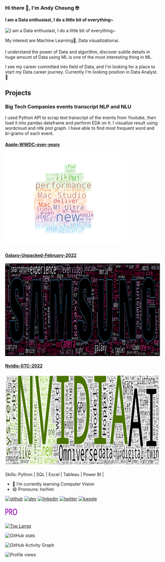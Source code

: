 ### Hi there 👋, I'm Andy Cheung 🤓
#### I am a Data enthusiast, I do a little bit of everything~
![I am a Data enthusiast, I do a little bit of everything~](https://pbs.twimg.com/profile_banners/1455376389314543622/1645251428/1500x500)

My interest are Machine Learning🤖, Data visualization📊. 

I understand the power of Data and algorithm, discover subtle details in huge amount of Data using ML is one of the most interesting thing in ML. 

I see my career committed into field of Data, and I'm looking for a place to start my Data career journey. Currently I'm looking position in Data Analyst.🚀

## Projects

### Big Tech Companies events transcript NLP and NLU
I used Python API to scrap text transcript of the events from Youtube, then load it into pandas dataframe and perform EDA on it. I visualize result using wordcloud and nltk plot graph. I have able to find most frequent word and bi-grams of each event.

#### [Apple-WWDC-over-years](https://github.com/andy3278/Apple-WWDC)
[<img src='https://github.com/andy3278/NLP-Apple-Event-March-8-2022/raw/main/output/output2.png' alt='Apple-March-event' height='300'>](https://github.com/andy3278/NLP-Apple-Event-March-8-2022)

#### [Galaxy-Unpacked-February-2022](https://github.com/andy3278/Galaxy-Unpacked-February-2022-NLP)

[<img src='https://github.com/andy3278/Galaxy-Unpacked-February-2022-NLP/raw/main/output1300.png' alt='Galaxy-Unpacked-February' height='300'>](https://github.com/andy3278/Galaxy-Unpacked-February-2022-NLP) 

#### [Nvidia-GTC-2022](https://github.com/andy3278/GTC-2022-keynote)

[<img src='https://github.com/andy3278/GTC-2022-keynote/blob/main/wordcloud_nvidia.png?raw=true' alt='NVIDIA-GTC-2022' height='300'>](https://github.com/andy3278/GTC-2022-keynote) 

Skills: Python | SQL | Excel | Tableau | Power BI | 

- 🌱 I’m currently learning Computer Vision 
- 😄 Pronouns: he/him 


[<img src='https://cdn.jsdelivr.net/npm/simple-icons@3.0.1/icons/github.svg' alt='github' height='40'>](https://github.com/andy3278)  [<img src='https://cdn.jsdelivr.net/npm/simple-icons@3.0.1/icons/dev-dot-to.svg' alt='dev' height='40'>](https://dev.to/andy3278)  [<img src='https://cdn.jsdelivr.net/npm/simple-icons@3.0.1/icons/linkedin.svg' alt='linkedin' height='40'>](https://www.linkedin.com/in/singhoicheung/)  [<img src='https://cdn.jsdelivr.net/npm/simple-icons@3.0.1/icons/twitter.svg' alt='twitter' height='40'>](https://twitter.com/andycheung0211)  [<img src='https://cdn.jsdelivr.net/npm/simple-icons@3.0.1/icons/kaggle.svg' alt='kaggle' height='40'>](https://www.kaggle.com/andycheung0211)  

<a href='https://github.com/pricing'><img src='https://raw.githubusercontent.com/acervenky/animated-github-badges/master/assets/pro.gif' width='40' height='40'></a> 

[![Top Langs](https://github-readme-stats.vercel.app/api/top-langs/?username=andy3278)](https://github.com/anuraghazra/github-readme-stats)

![GitHub stats](https://github-readme-stats.vercel.app/api?username=andy3278&show_icons=true)  

![GitHub Activity Graph](https://activity-graph.herokuapp.com/graph?username=andy3278)  

![Profile views](https://gpvc.arturio.dev/andy3278)  
